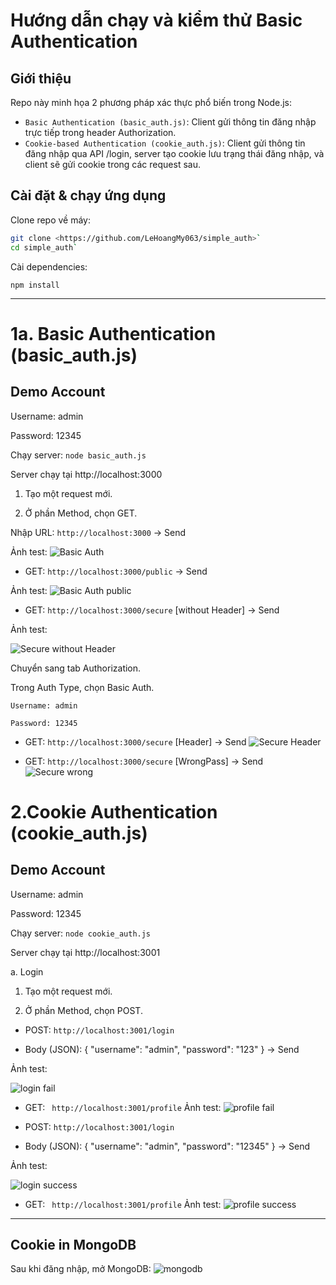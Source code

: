 # Hướng dẫn chạy và kiểm thử Basic Authentication

## Giới thiệu

Repo này minh họa 2 phương pháp xác thực phổ biến trong Node.js:

- `Basic Authentication (basic_auth.js)`: Client gửi thông tin đăng nhập trực tiếp trong header Authorization.
- `Cookie-based Authentication (cookie_auth.js)`: Client gửi thông tin đăng nhập qua API /login, server tạo cookie lưu trạng thái đăng nhập, và client sẽ gửi cookie trong các request sau.

## Cài đặt & chạy ứng dụng

Clone repo về máy:
```bash
git clone <https://github.com/LeHoangMy063/simple_auth>`
cd simple_auth`
```

Cài dependencies:
    
    npm install
---
# 1a. Basic Authentication (basic_auth.js)

## Demo Account
Username: admin

Password: 12345

Chạy server: `node basic_auth.js`
    
Server chạy tại http://localhost:3000 

1. Tạo một request mới.

2. Ở phần Method, chọn GET.

Nhập URL: `http://localhost:3000` -> Send


Ảnh test:
![Basic Auth](public/result/1a_BasicAuth.png)

- GET: `http://localhost:3000/public` -> Send

Ảnh test:
![Basic Auth public](public/result/1a_BasicAuth_public.png)


- GET: `http://localhost:3000/secure` [without Header] -> Send


Ảnh test:

![Secure without Header](public/result/1a.Secure_withoutHeader.png)

Chuyển sang tab Authorization.

Trong Auth Type, chọn Basic Auth.

    Username: admin

    Password: 12345

- GET: `http://localhost:3000/secure` [Header] -> Send
![Secure Header](public/result/1a_BasicAuth.png)

- GET: `http://localhost:3000/secure` [WrongPass] -> Send
![Secure wrong](public/result/1a.Secure_wrong.png)

# 2.Cookie Authentication (cookie_auth.js)

## Demo Account

Username: admin

Password: 12345

Chạy server: `node cookie_auth.js`
    
Server chạy tại http://localhost:3001

a. Login

1. Tạo một request mới.

2. Ở phần Method, chọn POST.

- POST: `http://localhost:3001/login` 

- Body (JSON): { "username": "admin", "password": "123" } -> Send

Ảnh test:

![login fail](public/result/1b_login_fail.png)

- GET: ` http://localhost:3001/profile`
Ảnh test:
![profile fail](public/result/1b_profile_fail.png)


- POST: `http://localhost:3001/login` 

- Body (JSON): { "username": "admin", "password": "12345" } -> Send

Ảnh test:

![login success](public/result/1b_login_success.png)

- GET: ` http://localhost:3001/profile`
Ảnh test:
![profile success](public/result/1b_profile_success.png.png)

---
## Cookie in MongoDB
Sau khi đăng nhập, mở MongoDB:
![mongodb](public/result/1b_mongodb.png)




